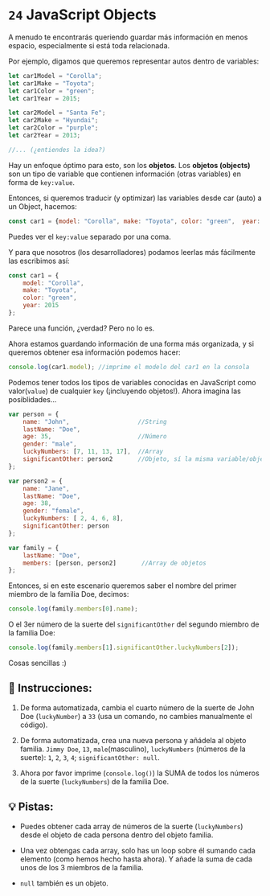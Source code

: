 # `24` JavaScript Objects

A menudo te encontrarás queriendo guardar más información en menos espacio, especialmente si está toda relacionada. 

Por ejemplo, digamos que queremos representar autos dentro de variables:

```js
let car1Model = "Corolla";
let car1Make = "Toyota";
let car1Color = "green";
let car1Year = 2015;

let car2Model = "Santa Fe";
let car2Make = "Hyundai";
let car2Color = "purple";
let car2Year = 2013;

//... (¿entiendes la idea?)
```


Hay un enfoque óptimo para esto, son los **objetos**. Los **objetos (objects)** son un tipo de variable que contienen información (otras variables) en forma de `key:value`.

Entonces, si queremos traducir (y optimizar) las variables desde car (auto) a un Object, hacemos:

```js
const car1 = {model: "Corolla", make: "Toyota", color: "green",  year: 2015};
```

Puedes ver el `key:value` separado por una coma. 

Y para que nosotros (los desarrolladores) podamos leerlas más fácilmente las escribimos así:

```js
const car1 = {
    model: "Corolla", 
    make: "Toyota", 
    color: "green",  
    year: 2015
};
```

Parece una función, ¿verdad? Pero no lo es.

Ahora estamos guardando información de una forma más organizada, y si queremos obtener esa información podemos hacer:

```js
console.log(car1.model); //imprime el modelo del car1 en la consola
```

Podemos tener todos los tipos de variables conocidas en JavaScript como valor(`value`) de cualquier `key` (¡incluyendo objetos!). Ahora imagina las posiblidades...

```js
var person = {
    name: "John",                   //String
    lastName: "Doe",
    age: 35,                        //Número
    gender: "male",
    luckyNumbers: [7, 11, 13, 17],  //Array
    significantOther: person2       //Objeto, sí la misma variable/objeto definida después
};

var person2 = {
    name: "Jane",
    lastName: "Doe",
    age: 38,
    gender: "female",
    luckyNumbers: [ 2, 4, 6, 8],
    significantOther: person
};

var family = {
    lastName: "Doe",
    members: [person, person2]       //Array de objetos
};
```

Entonces, si en este escenario queremos saber el nombre del primer miembro de la familia Doe, decimos:

```js
console.log(family.members[0].name);
```

O el 3er número de la suerte del `significantOther` del segundo miembro de la familia Doe:

```js
console.log(family.members[1].significantOther.luckyNumbers[2]);
```

Cosas sencillas :)

## 📝 Instrucciones:

1. De forma automatizada, cambia el cuarto número de la suerte de John Doe (`luckyNumber`) a `33` (usa un comando, no cambies manualmente el código).

2. De forma automatizada, crea una nueva persona y añádela al objeto familia. `Jimmy Doe`, `13`, `male`(masculino), `luckyNumbers` (números de la suerte): `1`, `2`, `3`, `4`; `significantOther: null`.

3. Ahora por favor imprime (`console.log()`) la SUMA de todos los números de la suerte (`luckyNumbers`) de la familia Doe.

## 💡 Pistas:

+ Puedes obtener cada array de números de la suerte (`luckyNumbers`) desde el objeto de cada persona dentro del objeto familia.

+ Una vez obtengas cada array, solo has un loop sobre él sumando cada elemento (como hemos hecho hasta ahora). Y añade la suma de cada unos de los 3 miembros de la familia.

+ `null` también es un objeto.
